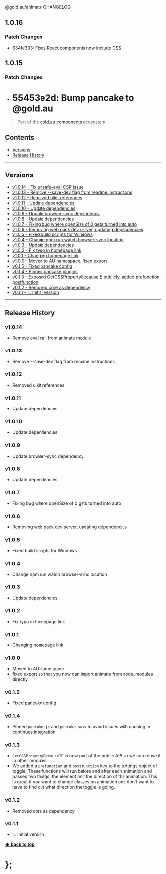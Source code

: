 @gold.au/animate CHANGELOG

## 1.0.16

### Patch Changes

- 634fe333: Fixes React components now include CSS

## 1.0.15

### Patch Changes

- # 55453e2d: Bump pancake to @gold.au

> Part of the [gold.au components](https://github.com/designsystemau/gold-design-system/) ecosystem.

## Contents

- [Versions](#install)
- [Release History](#release-history)

---

## Versions

- [v1.0.14 - Fix unsafe-eval CSP issue](#v1014)
- [v1.0.13 - Remove --save-dev flag from readme instructions](#v1013)
- [v1.0.12 - Removed uikit references](#v1012)
- [v1.0.11 - Update dependencies](#v1011)
- [v1.0.10 - Update dependencies](#v1010)
- [v1.0.9 - Update browser-sync dependency](#v109)
- [v1.0.8 - Update dependencies](#v108)
- [v1.0.7 - Fixing bug where openSize of 0 gets turned into auto](#v107)
- [v1.0.6 - Removing web pack dev server, updating dependencies](#v106)
- [v1.0.5 - Fixed build scripts for Windows](#v105)
- [v1.0.4 - Change npm run watch browser-sync location](#v104)
- [v1.0.3 - Update dependencies](#v103)
- [v1.0.2 - Fix typo in homepage link](#v102)
- [v1.0.1 - Changing homepage link](#v101)
- [v1.0.0 - Moved to AU namespace, fixed export](#v100)
- [v0.1.5 - Fixed pancake config](#v015)
- [v0.1.4 - Pinned pancake plugins](#v014)
- [v0.1.3 - Exposed GetCSSPropertyBecauseIE publicly, added prefunction, postfunction](#v013)
- [v0.1.2 - Removed core as dependency](#v012)
- [v0.1.1 - 💥 Initial version](#v011)

---

## Release History

### v1.0.14

- Remove eval call from animate module

### v1.0.13

- Remove --save-dev flag from readme instructions

### v1.0.12

- Removed uikit references

### v1.0.11

- Update dependencies

### v1.0.10

- Update dependencies

### v1.0.9

- Update browser-sync dependency

### v1.0.8

- Update dependencies

### v1.0.7

- Fixing bug where openSize of 0 gets turned into auto

### v1.0.6

- Removing web pack dev server, updating dependencies

### v1.0.5

- Fixed build scripts for Windows

### v1.0.4

- Change npm run watch browser-sync location

### v1.0.3

- Update dependencies

### v1.0.2

- Fix typo in homepage link

### v1.0.1

- Changing homepage link

### v1.0.0

- Moved to AU namespace
- fixed export so that you now can import animate from node_modules directly

### v0.1.5

- Fixed pancake config

### v0.1.4

- Pinned `pancake-js` and `pancake-sass` to avoid issues with caching in continues integration

### v0.1.3

- `GetCSSPropertyBecauseIE` is now part of the public API so we can reuse it in other modules
- We added a `prefunction` and `postfunction` key to the settings object of toggle. These functions will run before and after each animation and passes two
  things, the element and the direction of the animation. This is great if you want to change classes on animation and don’t want to have to find out what
  direction the toggle is going.

### v0.1.2

- Removed core as dependency

### v0.1.1

- 💥 Initial version

**[⬆ back to top](#contents)**

# };
